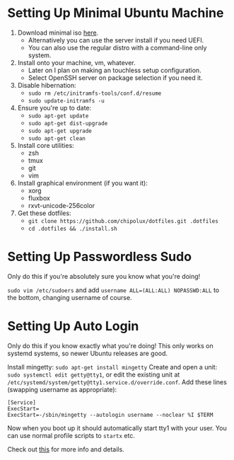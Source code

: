 # Setting Up Minimal Ubuntu Machine
1. Download minimal iso [here](https://help.ubuntu.com/community/Installation/MinimalCD).
    * Alternatively you can use the server install if you need UEFI.
    * You can also use the regular distro with a command-line only system.
2. Install onto your machine, vm, whatever.
    * Later on I plan on making an touchless setup configuration.
    * Select OpenSSH server on package selection if you need it.
3. Disable hibernation:
    * `sudo rm /etc/initramfs-tools/conf.d/resume`
    * `sudo update-initramfs -u`
4. Ensure you're up to date:
    * `sudo apt-get update`
    * `sudo apt-get dist-upgrade`
    * `sudo apt-get upgrade`
    * `sudo apt-get clean`
5. Install core utilities:
    * zsh
    * tmux
    * git
    * vim
6. Install graphical environment (if you want it): 
    * xorg
    * fluxbox
    * rxvt-unicode-256color
7. Get these dotfiles:
    * `git clone https://github.com/chipolux/dotfiles.git .dotfiles`
    * `cd .dotfiles && ./install.sh`


# Setting Up Passwordless Sudo
Only do this if you're absolutely sure you know what you're doing!

`sudo vim /etc/sudoers` and add `username ALL=(ALL:ALL) NOPASSWD:ALL` to the 
bottom, changing username of course.


# Setting Up Auto Login
Only do this if you know exactly what you're doing! This only works on systemd
systems, so newer Ubuntu releases are good.

Install mingetty: `sudo apt-get install mingetty`
Create and open a unit: `sudo systemctl edit getty@tty1`, or
edit the existing unit at `/etc/systemd/system/getty@tty1.service.d/override.conf`.
Add these lines (swapping username as appropriate):
```
[Service]
ExecStart=
ExecStart=-/sbin/mingetty --autologin username --noclear %I $TERM
```

Now when you boot up it should automatically start tty1 with your user. You can
use normal profile scripts to `startx` etc.

Check out [this](https://wiki.archlinux.org/index.php/Getty#Automatic_login_to_virtual_console) for more info and details.

